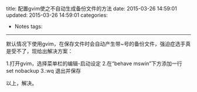 title: 配置gvim使之不自动生成备份文件的方法
date: 2015-03-26 14:59:01
updated: 2015-03-26 14:59:01
categories:
  - Notes
tags:
---

默认情况下使用gvim，在保存文件时会自动产生带~号的备份文件，强迫症选手真是受不了，现给出解决方案：

1.打开gvim，选择菜单栏的编辑-启动设定
2.在“behave mswin”下方添加一行 set nobackup
3.:wq 退出并保存

以上，解决。
